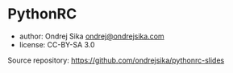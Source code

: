 # PythonRC

- author: Ondrej Sika <ondrej@ondrejsika.com>
- license: CC-BY-SA 3.0

Source repository: <https://github.com/ondrejsika/pythonrc-slides>

